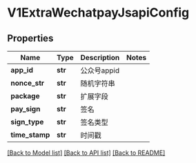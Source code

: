 # V1ExtraWechatpayJsapiConfig

## Properties
Name | Type | Description | Notes
------------ | ------------- | ------------- | -------------
**app_id** | **str** | 公众号appid | 
**nonce_str** | **str** | 随机字符串 | 
**package** | **str** | 扩展字段 | 
**pay_sign** | **str** | 签名 | 
**sign_type** | **str** | 签名类型 | 
**time_stamp** | **str** | 时间戳 | 

[[Back to Model list]](../README.md#documentation-for-models) [[Back to API list]](../README.md#documentation-for-api-endpoints) [[Back to README]](../README.md)


